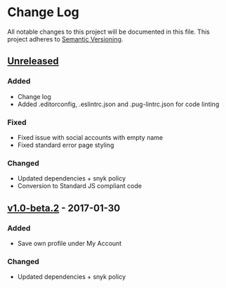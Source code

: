 # Change Log
All notable changes to this project will be documented in this file.
This project adheres to [Semantic Versioning](http://semver.org/).

## [Unreleased]
### Added
- Change log
- Added .editorconfig, .eslintrc.json and .pug-lintrc.json for code linting

### Fixed
- Fixed issue with social accounts with empty name
- Fixed standard error page styling

### Changed
- Updated dependencies + snyk policy
- Conversion to Standard JS compliant code

## [v1.0-beta.2] - 2017-01-30
### Added
- Save own profile under My Account

### Changed
- Updated dependencies + snyk policy

[Unreleased]: https://github.com/Requarks/wiki/compare/v1.0-beta.2...HEAD
[v1.0-beta.2]: https://github.com/Requarks/wiki/releases/tag/v1.0-beta.2
